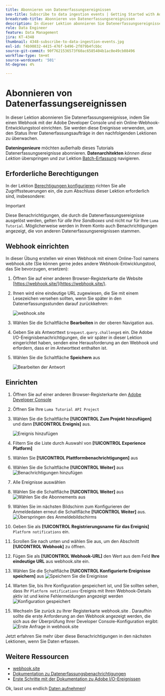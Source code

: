 ```yaml
---
title: Abonnieren von Datenerfassungsereignissen
seo-title: Subscribe to data ingestion events | Getting Started with Adobe Experience Platform for Data Architects and Data Engineers
breadcrumb-title: Abonnieren von Datenerfassungsereignissen
description: In dieser Lektion abonnieren Sie Datenerfassungsereignisse, indem Sie einen Webhook mit der Adobe Developer Console und ein Online-Webhook-Entwicklungstool einrichten. Sie werden diese Ereignisse verwenden, um den Status Ihrer Datenerfassungsaufträge in den nachfolgenden Lektionen zu überwachen.
role: Data Engineer
feature: Data Management
jira: KT-4348
thumbnail: 4348-subscribe-to-data-ingestion-events.jpg
exl-id: f4b90832-4415-476f-b496-2f079b4fcbbc
source-git-commit: 90f7621536573f60ac6585404b1ac0e49cb08496
workflow-type: tm+mt
source-wordcount: '501'
ht-degree: 4%

---
```


# Abonnieren von Datenerfassungsereignissen

<!--25min-->

In dieser Lektion abonnieren Sie Datenerfassungsereignisse, indem Sie einen Webhook mit der Adobe Developer Console und ein Online-Webhook-Entwicklungstool einrichten. Sie werden diese Ereignisse verwenden, um den Status Ihrer Datenerfassungsaufträge in den nachfolgenden Lektionen zu überwachen.

**Dateningenieure** möchten außerhalb dieses Tutorials Datenerfassungsereignisse abonnieren.
**Datenarchitekten** _können diese Lektion_ überspringen und zur Lektion [Batch-Erfassung](ingest-batch-data.md) navigieren.

## Erforderliche Berechtigungen

In der Lektion [Berechtigungen konfigurieren](configure-permissions.md) richten Sie alle Zugriffssteuerungen ein, die zum Abschluss dieser Lektion erforderlich sind, insbesondere:

<!--* Developer-role access to the `Luma Tutorial Platform` product profile (for API)
-->

>[!IMPORTANT]
>
> Diese Benachrichtigungen, die durch die Datenerfassungsereignisse ausgelöst werden, gelten für _alle Ihre Sandboxes_ und nicht nur für Ihre `Luma Tutorial`. Möglicherweise werden in Ihrem Konto auch Benachrichtigungen angezeigt, die von anderen Datenerfassungsereignissen stammen.


## Webhook einrichten

In dieser Übung erstellen wir einen Webhook mit einem Online-Tool namens webhook.site (Sie können gerne jedes andere Webhook-Entwicklungstool, das Sie bevorzugen, ersetzen):

1. Öffnen Sie auf einer anderen Browser-Registerkarte die Website [https://webhook.site/](https://webhook.site/).
1. Ihnen wird eine eindeutige URL zugewiesen, die Sie mit einem Lesezeichen versehen sollten, wenn Sie später in den Datenerfassungsstunden darauf zurückkehren:

   ![webhook.site](assets/ioevents-webhook-home.png)
1. Wählen Sie die Schaltfläche **Bearbeiten** in der oberen Navigation aus.
1. Geben Sie als Antworttext `$request.query.challenge$` ein. Die Adobe I/O-Ereignisbenachrichtigungen, die wir später in dieser Lektion eingerichtet haben, senden eine Herausforderung an den Webhook und erfordern, dass er im Antworttext enthalten ist.
1. Wählen Sie die Schaltfläche **Speichern** aus

   ![Bearbeiten der Antwort](assets/ioevents-webhook-editResponse.png)

## Einrichten

1. Öffnen Sie auf einer anderen Browser-Registerkarte den [Adobe Developer Console](https://console.adobe.io/)
1. Öffnen Sie Ihre `Luma Tutorial API Project`
1. Wählen Sie die Schaltfläche **[!UICONTROL Zum Projekt hinzufügen]** und dann **[!UICONTROL Ereignis]** aus.

   ![Ereignis hinzufügen](assets/ioevents-addEvents.png)
1. Filtern Sie die Liste durch Auswahl von **[!UICONTROL Experience Platform]**
1. Wählen Sie **[!UICONTROL Plattformbenachrichtigungen]** aus
1. Wählen Sie die Schaltfläche **[!UICONTROL Weiter]** aus
   ![Benachrichtigungen hinzufügen](assets/ioevents-addNotifications.png)
1. Alle Ereignisse auswählen
1. Wählen Sie die Schaltfläche **[!UICONTROL Weiter]** aus
   ![Wählen Sie die Abonnements aus](assets/ioevents-addSubscriptions.png)
1. Wählen Sie im nächsten Bildschirm zum Konfigurieren der Anmeldedaten erneut die Schaltfläche **[!UICONTROL Weiter]** aus.
   ![Überspringen des Anmeldebildschirms](assets/ioevents-clickNext.png)
1. Geben Sie als **[!UICONTROL Registrierungsname für das Ereignis]** `Platform notifications` ein.
1. Scrollen Sie nach unten und wählen Sie aus, um den Abschnitt **[!UICONTROL Webhook]** zu öffnen.
1. Fügen Sie als **[!UICONTROL Webhook-URL]** den Wert aus dem Feld **Ihre eindeutige URL** aus webhook.site ein.
1. Wählen Sie die Schaltfläche **[!UICONTROL Konfigurierte Ereignisse speichern]** aus
   ![Speichern Sie die Ereignisse](assets/ioevents-addWebhook.png)
1. Warten Sie, bis Ihre Konfiguration gespeichert ist, und Sie sollten sehen, dass Ihr `Platform notifications`-Ereignis mit Ihren Webhook-Details aktiv ist und keine Fehlermeldungen angezeigt werden
   ![Konfiguration gespeichert](assets/ioevents-webhookConfigured.png)
1. Wechseln Sie zurück zu Ihrer Registerkarte webhook.site . Daraufhin sollte die erste Anforderung an den Webhook angezeigt werden, die sich aus der Überprüfung Ihrer Developer Console-Konfiguration ergibt:
   ![Erste Anfrage in webhook.site](assets/ioevents-webhook-firstRequest.png)

Jetzt erfahren Sie mehr über diese Benachrichtigungen in den nächsten Lektionen, wenn Sie Daten erfassen.

## Weitere Ressourcen

* [webhook.site](https://webhook.site/)
* [Dokumentation zu Datenerfassungsbenachrichtigungen](https://experienceleague.adobe.com/docs/experience-platform/ingestion/quality/subscribe-events.html)
* [Erste Schritte mit der Dokumentation zu Adobe I/O-Ereignissen](https://www.adobe.io/apis/experienceplatform/events/docs.html)

Ok, lasst uns endlich [Daten aufnehmen](ingest-batch-data.md)!
